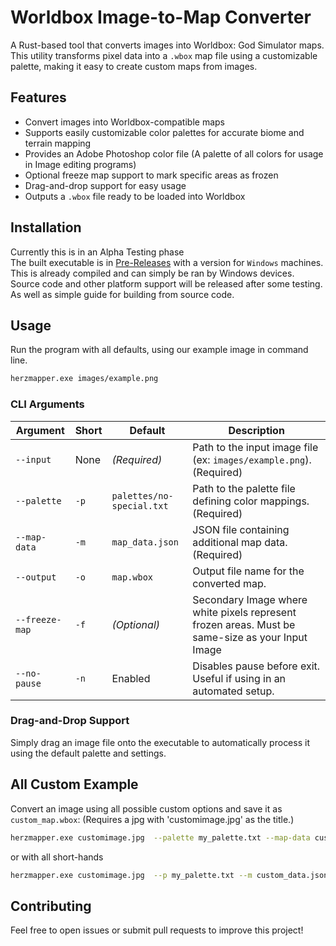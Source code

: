 # Worldbox Image-to-Map Converter  

A Rust-based tool that converts images into Worldbox: God Simulator maps. \
This utility transforms pixel data into a `.wbox` map file using a customizable palette, making it easy to create custom maps from images.  

## Features  
- Convert images into Worldbox-compatible maps  
- Supports easily customizable color palettes for accurate biome and terrain mapping
- Provides an Adobe Photoshop color file (A palette of all colors for usage in Image editing programs)
- Optional freeze map support to mark specific areas as frozen  
- Drag-and-drop support for easy usage  
- Outputs a `.wbox` file ready to be loaded into Worldbox  

## Installation  

Currently this is in an Alpha Testing phase \
The built executable is in [Pre-Releases](https://github.com/IgnizGitHub/HerzMapper/releases/tag/Alpha-Release) with a version for `Windows` machines. \
This is already compiled and can simply be ran by Windows devices. \
Source code and other platform support will be released after some testing. \
As well as simple guide for building from source code.


## Usage  

Run the program with all defaults, using our example image in command line.

```sh
herzmapper.exe images/example.png 
```

### CLI Arguments  

| Argument        | Short | Default                 | Description |
|---------------|------|------------------------|-------------|
| `--input`     | None | *(Required)*           | Path to the input image file (ex: `images/example.png`). (Required) |
| `--palette`   | `-p` | `palettes/no-special.txt` | Path to the palette file defining color mappings. (Required)  |
| `--map-data`  | `-m` | `map_data.json`         | JSON file containing additional map data. (Required) |
| `--output`    | `-o` | `map.wbox`              | Output file name for the converted map. |
| `--freeze-map` | `-f` | *(Optional)*           | Secondary Image where white pixels represent frozen areas. Must be same-size as your Input Image |
| `--no-pause`  | `-n` | Enabled                 | Disables pause before exit. Useful if using in an automated setup. |

### Drag-and-Drop Support  
Simply drag an image file onto the executable to automatically process it using the default palette and settings.

## All Custom Example  
Convert an image using all possible custom options and save it as `custom_map.wbox`:
(Requires a jpg with 'customimage.jpg' as the title.)

```sh
herzmapper.exe customimage.jpg  --palette my_palette.txt --map-data custom_data.json --freeze-map images/frozen.png --no-pause --output custom_map.wbox
```
or with all short-hands

```sh
herzmapper.exe customimage.jpg  --p my_palette.txt --m custom_data.json --f images/frozen.png --n --o custom_map.wbox
```

## Contributing  
Feel free to open issues or submit pull requests to improve this project!
